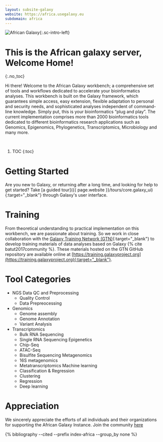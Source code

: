 ```yaml
---
layout: subsite-galaxy
website: https://africa.usegalaxy.eu
subdomain: africa
---
```


![African Galaxy](68950141.png){:.sc-intro-left}
# This is the African galaxy server, Welcome Home!
{:.no_toc}

Hi there! Welcome to the African Galaxy workbench; a comprehensive set of tools and workflows dedicated to accelerate your bioinformatics analyses. This workbench is built on the Galaxy framework, which guarantees simple access, easy extension, flexible adaptation to personal and security needs, and sophisticated analyses independent of command-line knowledge. Simply put, this is your bioinformatics “plug and play”.
The current implementation comprises more than 2000 bioinformatics tools dedicated to different bioinformatics research applications such as Genomics, Epigenomics, Phylogenetics, Transcriptomics, Microbiology and many more.

<br/>

1. TOC
{:toc}

# Getting Started
Are you new to Galaxy, or returning after a long time, and looking for help to get started? Take [a guided tour]({{ page.website }}/tours/core.galaxy_ui){:target="_blank"} through Galaxy's user interface.

# Training
From theoretical understanding to practical implementation on this workbench, we are passionate about training. So we work in close collaboration with the [Galaxy Training Network (GTN)](https://galaxyproject.org/teach/gtn/){:target="_blank"} to develop training materials of data analyses based on Galaxy {% cite batut2017community %}. These materials hosted on the GTN GitHub repository are available online at [https://training.galaxyproject.org](https://training.galaxyproject.org){:target="_blank"}.

# Tool Categories
* NGS Data QC and Preprocessing
  * Quality Control
  * Data Prepreocessing
* Genomics
  * Genome assembly
  * Genome Annotation
  * Variant Analysis
* Transcriptomics
  * Bulk RNA Sequencing
  * Single RNA Sequencing
Epigenetics
  * Chip-Seq
  * ATAC-Seq
  * Bisulfite Sequencing
Metagenomics
  * 16S metagenomics
  * Metatranscriptomics
Machine learning
  * Classification & Regression
  * Clustering
  * Regression
  * Deep learning
  
# Appreciation
We sincerely appreciate the efforts of all individuals and their organizations for supporting the African Galaxy Instance. Join the community [here](https://gitter.im/GalaxyAfrica/community)

{% bibliography --cited --prefix index-africa --group_by none %}

